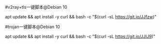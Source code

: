 #v2ray+tls一键脚本@Debian 10

apt update && apt install -y curl && bash -c "$(curl -sL   https://git.io/JJfzw)"


#trojan一键脚本@Debian 10

apt update && apt install -y curl && bash -c "$(curl -sL   https://git.io/JJIJ9)"



